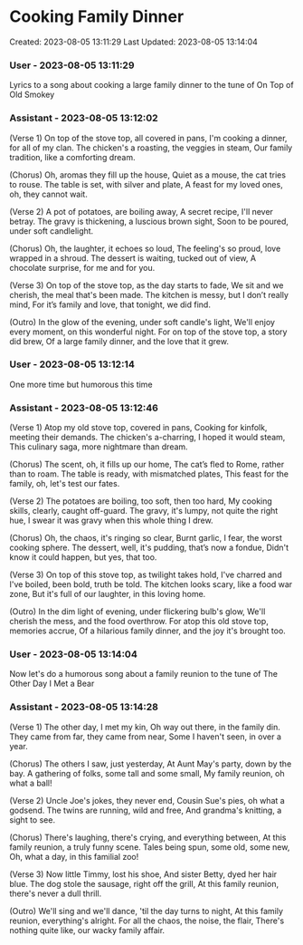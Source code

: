 # Cooking Family Dinner

Created: 2023-08-05 13:11:29
Last Updated: 2023-08-05 13:14:04

### User - 2023-08-05 13:11:29

Lyrics to a song about cooking a large family dinner to the tune of On Top of Old Smokey

### Assistant - 2023-08-05 13:12:02

(Verse 1)
On top of the stove top, all covered in pans,
I'm cooking a dinner, for all of my clan.
The chicken's a roasting, the veggies in steam,
Our family tradition, like a comforting dream.

(Chorus)
Oh, aromas they fill up the house,
Quiet as a mouse, the cat tries to rouse.
The table is set, with silver and plate,
A feast for my loved ones, oh, they cannot wait.

(Verse 2)
A pot of potatoes, are boiling away,
A secret recipe, I'll never betray.
The gravy is thickening, a luscious brown sight,
Soon to be poured, under soft candlelight.

(Chorus)
Oh, the laughter, it echoes so loud,
The feeling's so proud, love wrapped in a shroud.
The dessert is waiting, tucked out of view,
A chocolate surprise, for me and for you.

(Verse 3)
On top of the stove top, as the day starts to fade,
We sit and we cherish, the meal that's been made.
The kitchen is messy, but I don’t really mind,
For it’s family and love, that tonight, we did find.

(Outro)
In the glow of the evening, under soft candle's light,
We'll enjoy every moment, on this wonderful night.
For on top of the stove top, a story did brew,
Of a large family dinner, and the love that it grew.

### User - 2023-08-05 13:12:14

One more time but humorous this time

### Assistant - 2023-08-05 13:12:46

(Verse 1)
Atop my old stove top, covered in pans,
Cooking for kinfolk, meeting their demands.
The chicken's a-charring, I hoped it would steam,
This culinary saga, more nightmare than dream.

(Chorus)
The scent, oh, it fills up our home,
The cat’s fled to Rome, rather than to roam.
The table is ready, with mismatched plates,
This feast for the family, oh, let's test our fates.

(Verse 2)
The potatoes are boiling, too soft, then too hard,
My cooking skills, clearly, caught off-guard.
The gravy, it's lumpy, not quite the right hue,
I swear it was gravy when this whole thing I drew.

(Chorus)
Oh, the chaos, it's ringing so clear,
Burnt garlic, I fear, the worst cooking sphere.
The dessert, well, it's pudding, that’s now a fondue,
Didn't know it could happen, but yes, that too.

(Verse 3)
On top of this stove top, as twilight takes hold,
I've charred and I've boiled, been bold, truth be told.
The kitchen looks scary, like a food war zone,
But it's full of our laughter, in this loving home.

(Outro)
In the dim light of evening, under flickering bulb's glow,
We'll cherish the mess, and the food overthrow.
For atop this old stove top, memories accrue,
Of a hilarious family dinner, and the joy it's brought too.

### User - 2023-08-05 13:14:04

Now let's do a humorous song about a family reunion to the tune of The Other Day I Met a Bear 

### Assistant - 2023-08-05 13:14:28

(Verse 1)
The other day, I met my kin,
Oh way out there, in the family din.
They came from far, they came from near,
Some I haven't seen, in over a year.

(Chorus)
The others I saw, just yesterday,
At Aunt May's party, down by the bay.
A gathering of folks, some tall and some small,
My family reunion, oh what a ball!

(Verse 2)
Uncle Joe's jokes, they never end,
Cousin Sue's pies, oh what a godsend.
The twins are running, wild and free,
And grandma's knitting, a sight to see.

(Chorus)
There's laughing, there's crying, and everything between,
At this family reunion, a truly funny scene.
Tales being spun, some old, some new,
Oh, what a day, in this familial zoo!

(Verse 3)
Now little Timmy, lost his shoe,
And sister Betty, dyed her hair blue.
The dog stole the sausage, right off the grill,
At this family reunion, there's never a dull thrill.

(Outro)
We'll sing and we'll dance, 'til the day turns to night,
At this family reunion, everything's alright.
For all the chaos, the noise, the flair,
There's nothing quite like, our wacky family affair.


